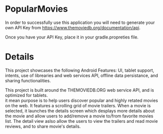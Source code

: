 # PopularMovies

In order to successfully use this application you will need to generate your own API Key from https://www.themoviedb.org/documentation/api.

Once you have your API Key, place it in your gradle.propreties file.

# Details 

This project showcases the following Android Features: 
UI, tablet support, intents, use of librearies and web services API, offline data persistance, and sharing functionalities. 

This project is built around the THEMOVIEDB.ORG web service API, and is optimized for tablets.  
it mean purpose is to help users discover popular and highly retated movies on the web. It features a scrolling grid of movie trailers. When a movie is selected, it launches the details screen which desplays more details about the movie and allow users to add/remove a movie to/from favorite movies list. The detail view aslso allow the users to view the trailers and read movie reviews, and to share movie's details. 
